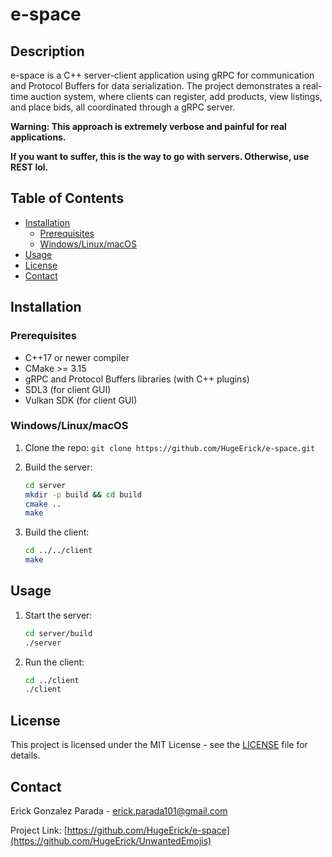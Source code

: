 # e-space

## Description

e-space is a C++ server-client application using gRPC for communication and Protocol Buffers for data serialization. The project demonstrates a real-time auction system, where clients can register, add products, view listings, and place bids, all coordinated through a gRPC server.

**Warning: This approach is extremely verbose and painful for real applications.**

**If you want to suffer, this is the way to go with servers. Otherwise, use REST lol.**

## Table of Contents

- [Installation](#installation)
  - [Prerequisites](#prerequisites)
  - [Windows/Linux/macOS](#windowslinuxmacos)
- [Usage](#usage)
- [License](#license)
- [Contact](#contact)

## Installation

### Prerequisites

- C++17 or newer compiler
- CMake >= 3.15
- gRPC and Protocol Buffers libraries (with C++ plugins)
- SDL3 (for client GUI)
- Vulkan SDK (for client GUI)

### Windows/Linux/macOS

1. Clone the repo: `git clone https://github.com/HugeErick/e-space.git`
2. Build the server:

   ```bash
   cd server
   mkdir -p build && cd build
   cmake ..
   make
   ```

3. Build the client:

   ```bash
   cd ../../client
   make
   ```

## Usage

1. Start the server:

   ```bash
   cd server/build
   ./server
   ```

2. Run the client:

   ```bash
   cd ../client
   ./client
   ```

## License

This project is licensed under the MIT License - see the [LICENSE](LICENSE) file for details.

## Contact

Erick Gonzalez Parada - <erick.parada101@gmail.com>

Project Link: [https://github.com/HugeErick/e-space](https://github.com/HugeErick/UnwantedEmojis)
